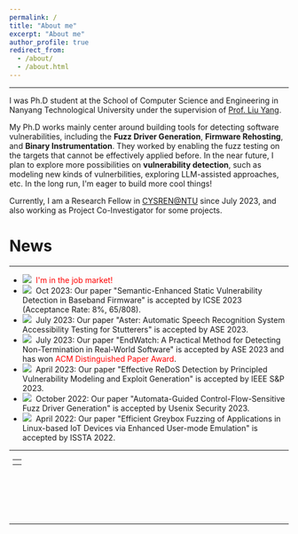 ```yaml
---
permalink: /
title: "About me"
excerpt: "About me"
author_profile: true
redirect_from: 
  - /about/
  - /about.html
---
```


---

I was Ph.D student at the School of Computer Science and Engineering in Nanyang Technological University under the supervision of [Prof. Liu Yang](https://personal.ntu.edu.sg/yangliu/).

My Ph.D works mainly center around building tools for detecting software vulnerabilities, including the **Fuzz Driver Generation**, **Firmware Rehosting**, and **Binary Instrumentation**.
They worked by enabling the fuzz testing on the targets that cannot be effectively applied before.
In the near future, I plan to explore more possibilities on **vulnerability detection**, such as modeling new kinds of vulnerbilities, exploring LLM-assisted approaches, etc.
In the long run, I'm eager to build more cool things!

Currently, I am a Research Fellow in [CYSREN@NTU](https://www.ntu.edu.sg/cysren) since July 2023, and also working as Project Co-Investigator for some projects.

# News

---

- <img src="https://cenzhang.github.io/images/new.gif">&nbsp; <font color="red">I'm in the job market!</font>
- <img src="https://cenzhang.github.io/images/new.gif">&nbsp; Oct 2023: Our paper "Semantic-Enhanced Static Vulnerability Detection in Baseband Firmware" is accepted by ICSE 2023 (Acceptance Rate: 8%, 65/808).
- <img src="https://cenzhang.github.io/images/new.gif">&nbsp; July 2023: Our paper "Aster: Automatic Speech Recognition System Accessibility Testing for Stutterers" is accepted by ASE 2023.
- <img src="https://cenzhang.github.io/images/new.gif">&nbsp; July 2023: Our paper "EndWatch: A Practical Method for Detecting Non-Termination in Real-World Software" is accepted by ASE 2023 and has won <font color="red">ACM Distinguished Paper Award</font>.
- <img src="https://cenzhang.github.io/images/new.gif">&nbsp; April 2023: Our paper "Effective ReDoS Detection by Principled Vulnerability Modeling and Exploit Generation" is accepted by IEEE S&P 2023.
- <img src="https://cenzhang.github.io/images/new.gif">&nbsp; October 2022: Our paper "Automata-Guided Control-Flow-Sensitive Fuzz Driver Generation" is accepted by Usenix Security 2023.
- <img src="https://cenzhang.github.io/images/new.gif">&nbsp; April 2022: Our paper "Efficient Greybox Fuzzing of Applications in Linux-based IoT Devices via Enhanced User-mode Emulation" is accepted by ISSTA 2022.

---

<div class="footer" style="padding-left: 6px; font-weight: bold; color: #000000; text-align: center; font-size: 1.5em;">
  <table align="center" style="height: 100px; width: 100px;">
        <!--
         style="display: none"
         //www.clustrmaps.com/map_v2.png?d=c0iE23T-kE1Z77RydQ1UoeK1VAiMMSYMmQ2R2rgt6Mk&cl=ffffff
        -->
        <tr>
                <th align="center">
                <script type="text/javascript" id="clstr_globe" src="//clustrmaps.com/globe.js?d=qd22-Wpe7CUKe3FdY6eqGMd4TnBY6bmR9XIIyxh0TII"></script>
                <!--script type="text/javascript" id="clustrmaps" src="//clustrmaps.com/map_v2.js?d=qd22-Wpe7CUKe3FdY6eqGMd4TnBY6bmR9XIIyxh0TII&cl=ffffff&w=a"></script-->
                </th>
        </tr>
  </table>
</div>

---

